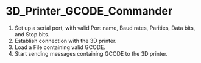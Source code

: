# 3D_Printer_GCODE_Commander

1. Set up a serial port, with valid Port name, Baud rates, Parities, Data bits, and Stop bits.
2. Establish connection with the 3D printer.
3. Load a File containing valid GCODE.
4. Start sending messages containing GCODE to the 3D printer.
